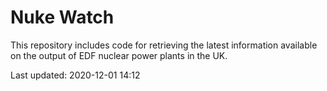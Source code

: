 # Nuke Watch

This repository includes code for retrieving the latest information available on the output of EDF nuclear power plants in the UK.

Last updated: 2020-12-01 14:12